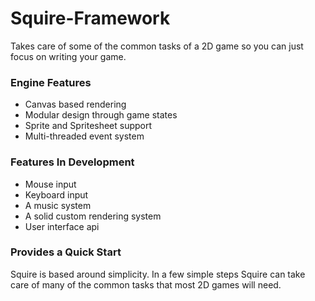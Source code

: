# Squire-Framework
Takes care of some of the common tasks of a 2D game so you can just focus on writing your game.

### Engine Features
* Canvas based rendering
* Modular design through game states
* Sprite and Spritesheet support
* Multi-threaded event system

### Features In Development
* Mouse input
* Keyboard input
* A music system
* A solid custom rendering system
* User interface api

### Provides a Quick Start
Squire is based around simplicity.  In a few simple steps Squire can take care of many of
the common tasks that most 2D games will need.
